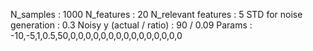N_samples                     : 1000
N_features                    : 20
N_relevant features           : 5
STD for noise generation      : 0.3
Noisy y (actual / ratio)      : 90 / 0.09
Params                        : -10,-5,1,0.5,50,0,0,0,0,0,0,0,0,0,0,0,0,0,0,0
